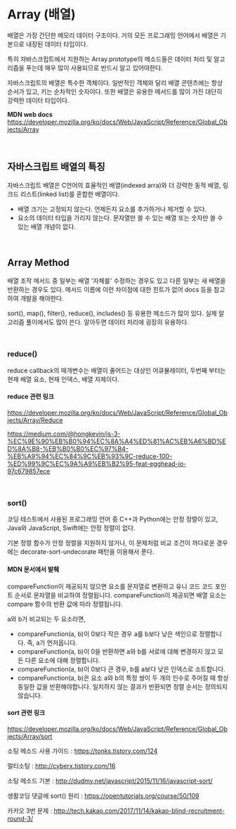 # Array (배열)

배열은 가장 간단한 메모리 데이터 구조이다. 거의 모든 프로그래밍 언어에서 배열은 기본으로 내장된 데이터 타입이다.

특히 자바스크립트에서 지원하는 Array.prototype의 메소드들은 데이터 처리 및 알고리즘을 푸는데 매우 많이 사용되므로 반드시 알고 있어야한다.

자바스크립트의 배열은 특수한 객체이다. 일반적인 객체와 달리 배열 콘텐츠에는 항상 순서가 있고, 키는 순차적인 숫자이다. 또한 배열은 유용한 메서드를 많이 가진 대단히 강력한 데이터 타입이다.


**MDN web docs** https://developer.mozilla.org/ko/docs/Web/JavaScript/Reference/Global_Objects/Array

<br>

## 자바스크립트 배열의 특징

자바스크립트 배열은 C언어의 효율적인 배열(indexed arra)와 더 강력한 동적 배열, 링크드 리스트(linked list)를 혼합한 배열이다.

- 배열 크기는 고정되지 않는다. 언제든지 요소를 추가하거나 제거할 수 있다.
- 요소의 데이터 타입을 가리지 않는다. 문자열만 쓸 수 있는 배열 또는 숫자만 쓸 수 있는 배열 개념이 없다.

<br>

## Array Method

배열 조작 메서드 중 일부는 배열 '자체를' 수정하는 경우도 있고 다른 일부는 새 배열을 반환하는 경우도 있다. 메서드 이름에 이런 차이점에 대한 힌트가 없어 docs 등을 참고하여 개발을 해야한다.

sort(), map(), filter(), reduce(), includes() 등 유용한 메소드가 많이 있다. 실제 알고리즘 풀이에서도 많이 쓴다. 알아두면 데이터 처리에 굉장히 유용하다.

<br>

### reduce()

reduce callback의 매개변수는 배열이 줄어드는 대상인 어큐뮬레이터, 두번째 부터는 현재 배열 요소, 현재 인덱스, 배열 자체이다. 


#### reduce 관련 링크 

https://developer.mozilla.org/ko/docs/Web/JavaScript/Reference/Global_Objects/Array/Reduce

https://medium.com/@hongkevin/js-3-%EC%9E%90%EB%B0%94%EC%8A%A4%ED%81%AC%EB%A6%BD%ED%8A%B8-%EB%B0%B0%EC%97%B4-%EB%A9%94%EC%84%9C%EB%93%9C-reduce-100-%ED%99%9C%EC%9A%A9%EB%B2%95-feat-egghead-io-97c679857ece

<br>

### sort()

코딩 테스트에서 사용된 프로그래밍 언어 중 C++과 Python에는 안정 정렬이 있고, Java와 JavaScript, Swift에는 안정 정렬이 없다.

기본 정렬 함수가 안정 정렬을 지원하지 않거나, 이 문제처럼 비교 조건이 까다로운 경우에는 decorate-sort-undecorate 패턴을 이용해서 푼다.

#### MDN 문서에서 발췌

compareFunction이 제공되지 않으면 요소를 문자열로 변환하고 유니 코드 코드 포인트 순서로 문자열을 비교하여 정렬됩니다. compareFunction이 제공되면 배열 요소는 compare 함수의 반환 값에 따라 정렬됩니다. 

a와 b가 비교되는 두 요소라면,
- compareFunction(a, b)이 0보다 작은 경우 a를 b보다 낮은 색인으로 정렬합니다. 즉, a가 먼저옵니다.
- compareFunction(a, b)이 0을 반환하면 a와 b를 서로에 대해 변경하지 않고 모든 다른 요소에 대해 정렬합니다. 
- compareFunction(a, b)이 0보다 큰 경우, b를 a보다 낮은 인덱스로 소트합니다.
- compareFunction(a, b)은 요소 a와 b의 특정 쌍이 두 개의 인수로 주어질 때 항상 동일한 값을 반환해야합니다. 일치하지 않는 결과가 반환되면 정렬 순서는 정의되지 않습니다.


#### sort 관련 링크

https://developer.mozilla.org/ko/docs/Web/JavaScript/Reference/Global_Objects/Array/sort

소팅 메소드 사용 가이드 : https://tonks.tistory.com/124

멀티소팅 : http://cyberx.tistory.com/16

소팅 메소드 기본 : http://dudmy.net/javascript/2015/11/16/javascript-sort/

생활코딩 댓글에 sort() 원리 : 
https://opentutorials.org/course/50/109

카카오 3번 문제 : 
http://tech.kakao.com/2017/11/14/kakao-blind-recruitment-round-3/